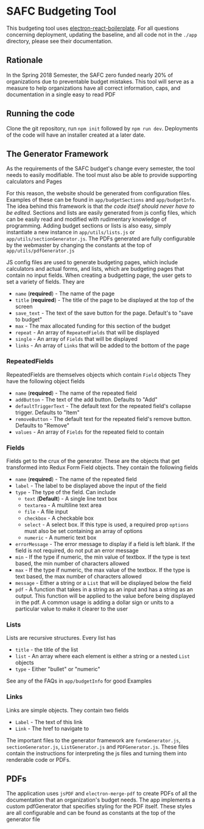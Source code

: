 # SAFC Budgeting Tool

This budgeting tool uses [electron-react-boilerplate](https://github.com/chentsulin/electron-react-boilerplate). For all questions concerning deployment, updating the baseline, and all code not in the `./app` directory, please see their documentation.

## Rationale
In the Spring 2018 Semester, the SAFC zero funded nearly 20% of organizations due to preventable budget mistakes. This tool will serve as a measure to help organizations have all correct information, caps, and documentation in a single easy to read PDF

## Running the code
Clone the git repository, run `npm init` followed by `npm run dev`. Deployments of the code will have an installer created at a later date.

## The Generator Framework
As the requirements of the SAFC budget's change every semester, the tool needs to easily modifiable. The tool must also be able to provide supporting calculators and Pages

For this reason, the website should be generated from configuration files. Examples of these can be found in `app/budgetSections` and `app/budgetInfo`. The idea behind this framework is that *the code itself should never have to be edited*. Sections and lists are easily generated from js config files, which can be easily read and modified with rudimentary knowledge of programming. Adding budget sections or lists is also easy, simply instantiate a new instance in `app/utils/lists.js` or `app/utils/sectionGenerator.js`. The PDFs generated are fully configurable by the webmaster by changing the constants at the top of `app/utils/pdfGenerator.js`

JS config files are used to generate budgeting pages, which include calculators and actual forms, and lists, which are budgeting pages that contain no input fields. When creating a budgetting page, the user gets to set a variety of fields. They are
* `name` (**required**) - The name of the page
* `title` (**required**) - The title of the page to be displayed at the top of the screen
* `save_text` - The text of the save button for the page. Default's to "save to budget"
* `max` - The max allocated funding for this section of the budget
* `repeat` - An array of `RepeatedFields` that will be displayed
* `single` - An array of `Fields` that will be displayed
* `links` - An array of `Links` that will be added to the bottom of the page

### RepeatedFields
RepeatedFields are themselves objects which contain `Field` objects
They have the following object fields
* `name` (**required**) - The name of the repeated field
* `addButton` - The text of the add button. Defaults to "Add"
* `defaultTriggerText` - The default text for the repeated field's collapse trigger. Defaults to "Item"
* `removeButton` - The default text for the repeated field's remove button. Defaults to "Remove"
* `values` - An array of `Fields` for the repeated field to contain

### Fields
Fields get to the crux of the generator. These are the objects that get transformed into Redux Form Field objects. They contain the following fields
* `name` (**required**) - The name of the repeated field
* `label` - The label to be displayed above the input of the field
* `type` - The type of the field. Can include
  * `text` (**Default**) - A single line text box
  * `textarea` - A multiline text area
  * `file` - A file input
  * `checkbox` - A checkable box
  * `select` - A select box. If this type is used, a required prop `options` must also be set containing an array of options
  * `numeric` - A numeric text box
* `errorMessage` - The error message to display if a field is left blank. If the field is not required, do not put an error message
* `min` - If the type if numeric, the min value of textbox. If the type is text based, the min number of characters allowed
* `max` - If the type if numeric, the max value of the textbox. If the type is text based, the max number of characters allowed
* `message` - Either a string or a `List` that will be displayed below the field
* `pdf` - A function that takes in a string as an input and has a string as an output. This function will be applied to the value before being displayed in the pdf. A common usage is adding a dollar sign or units to a particular value to make it clearer to the user

### Lists
Lists are recursive structures. Every list has
* `title` - the title of the list
* `list` - An array where each element is either a string or a nested `List` objects
* `type` - Either "bullet" or "numeric"

See any of the FAQs in `app/budgetInfo` for good Examples

### Links
Links are simple objects. They contain two fields
* `Label` - The text of this link
* `Link` - The href to navigate to


The important files to the generator framework are `formGenerator.js`, `sectionGenerator.js`, `ListGenerator.js` and `PDFGenerator.js`. These files contain the instructions for interpreting the js files and turning them into renderable code or PDFs.

## PDFs
The application uses `jsPDF` and `electron-merge-pdf` to create PDFs of all the documentation that an organization's budget needs. The app implements a custom pdfGenerator that specifies styling for the PDF itself. These styles are all configurable and can be found as constants at the top of the generator file

